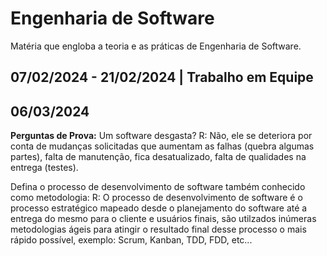 # Engenharia de Software
Matéria que engloba a teoria e as práticas de Engenharia de Software.

## 07/02/2024 - 21/02/2024 | Trabalho em Equipe

## 06/03/2024 
**Perguntas de Prova:**
Um software desgasta?
R: Não, ele se deteriora por conta de mudanças solicitadas que aumentam as falhas (quebra algumas partes), falta de manutenção, fica desatualizado, falta de qualidades na entrega (testes).

Defina o processo de desenvolvimento de software também conhecido como metodologia:
R: O processo de desenvolvimento de software é o processo estratégico mapeado desde o planejamento do software até a entrega do mesmo para o cliente e usuários finais, são utilzados inúmeras metodologias ágeis para atingir o resultado final desse processo o mais rápido possível, exemplo: Scrum, Kanban, TDD, FDD, etc...

